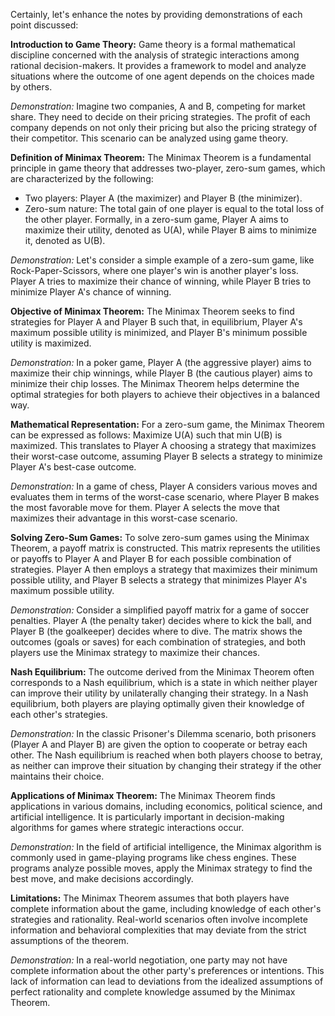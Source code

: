 Certainly, let's enhance the notes by providing demonstrations of each point discussed:

**Introduction to Game Theory:**
Game theory is a formal mathematical discipline concerned with the analysis of strategic interactions among rational decision-makers. It provides a framework to model and analyze situations where the outcome of one agent depends on the choices made by others.

*Demonstration:*
Imagine two companies, A and B, competing for market share. They need to decide on their pricing strategies. The profit of each company depends on not only their pricing but also the pricing strategy of their competitor. This scenario can be analyzed using game theory.

**Definition of Minimax Theorem:**
The Minimax Theorem is a fundamental principle in game theory that addresses two-player, zero-sum games, which are characterized by the following:
- Two players: Player A (the maximizer) and Player B (the minimizer).
- Zero-sum nature: The total gain of one player is equal to the total loss of the other player.
Formally, in a zero-sum game, Player A aims to maximize their utility, denoted as U(A), while Player B aims to minimize it, denoted as U(B).

*Demonstration:*
Let's consider a simple example of a zero-sum game, like Rock-Paper-Scissors, where one player's win is another player's loss. Player A tries to maximize their chance of winning, while Player B tries to minimize Player A's chance of winning.

**Objective of Minimax Theorem:**
The Minimax Theorem seeks to find strategies for Player A and Player B such that, in equilibrium, Player A's maximum possible utility is minimized, and Player B's minimum possible utility is maximized.

*Demonstration:*
In a poker game, Player A (the aggressive player) aims to maximize their chip winnings, while Player B (the cautious player) aims to minimize their chip losses. The Minimax Theorem helps determine the optimal strategies for both players to achieve their objectives in a balanced way.

**Mathematical Representation:**
For a zero-sum game, the Minimax Theorem can be expressed as follows:
Maximize U(A) such that min U(B) is maximized.
This translates to Player A choosing a strategy that maximizes their worst-case outcome, assuming Player B selects a strategy to minimize Player A's best-case outcome.

*Demonstration:*
In a game of chess, Player A considers various moves and evaluates them in terms of the worst-case scenario, where Player B makes the most favorable move for them. Player A selects the move that maximizes their advantage in this worst-case scenario.

**Solving Zero-Sum Games:**
To solve zero-sum games using the Minimax Theorem, a payoff matrix is constructed. This matrix represents the utilities or payoffs to Player A and Player B for each possible combination of strategies. Player A then employs a strategy that maximizes their minimum possible utility, and Player B selects a strategy that minimizes Player A's maximum possible utility.

*Demonstration:*
Consider a simplified payoff matrix for a game of soccer penalties. Player A (the penalty taker) decides where to kick the ball, and Player B (the goalkeeper) decides where to dive. The matrix shows the outcomes (goals or saves) for each combination of strategies, and both players use the Minimax strategy to maximize their chances.

**Nash Equilibrium:**
The outcome derived from the Minimax Theorem often corresponds to a Nash equilibrium, which is a state in which neither player can improve their utility by unilaterally changing their strategy. In a Nash equilibrium, both players are playing optimally given their knowledge of each other's strategies.

*Demonstration:*
In the classic Prisoner's Dilemma scenario, both prisoners (Player A and Player B) are given the option to cooperate or betray each other. The Nash equilibrium is reached when both players choose to betray, as neither can improve their situation by changing their strategy if the other maintains their choice.

**Applications of Minimax Theorem:**
The Minimax Theorem finds applications in various domains, including economics, political science, and artificial intelligence. It is particularly important in decision-making algorithms for games where strategic interactions occur.

*Demonstration:*
In the field of artificial intelligence, the Minimax algorithm is commonly used in game-playing programs like chess engines. These programs analyze possible moves, apply the Minimax strategy to find the best move, and make decisions accordingly.

**Limitations:**
The Minimax Theorem assumes that both players have complete information about the game, including knowledge of each other's strategies and rationality. Real-world scenarios often involve incomplete information and behavioral complexities that may deviate from the strict assumptions of the theorem.

*Demonstration:*
In a real-world negotiation, one party may not have complete information about the other party's preferences or intentions. This lack of information can lead to deviations from the idealized assumptions of perfect rationality and complete knowledge assumed by the Minimax Theorem.